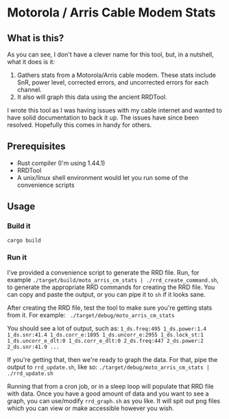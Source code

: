 # Motorola / Arris Cable Modem Stats
## What is this?
As you can see, I don't have a clever name for this tool, but, in a nutshell, what it does is it:

1. Gathers stats from a Motorola/Arris cable modem. These stats include SnR, power level, corrected errors, and uncorrected errors for each channel.
1. It also will graph this data using the ancient RRDTool.

I wrote this tool as I was having issues with my cable internet and wanted to have solid documentation to back it up. The issues have since been resolved. Hopefully this comes in handy for others.

## Prerequisites
- Rust compiler (I'm using 1.44.1)
- RRDTool
- A unix/linux shell environment would let you run some of the convenience scripts

## Usage
### Build it
`cargo build`
### Run it
I've provided a convenience script to generate the RRD file. Run, for example `./target/build/moto_arris_cm_stats | ./rrd_create_command.sh`, to generate the appropriate RRD commands for creating the RRD file. You can copy and paste the output, or you can pipe it to `sh` if it looks sane.

After creating the RRD file, test the tool to make sure you're getting stats from it. For example: ` ./target/debug/moto_arris_cm_stats`

You should see a lot of output, such as: `1_ds.freq:495 1_ds.power:1.4 1_ds.snr:41.4 1_ds.corr_e:1895 1_ds.uncorr_e:2955 1_ds.lock_st:1 1_ds.uncorr_e_dlt:0 1_ds.corr_e_dlt:0 2_ds.freq:447 2_ds.power:2 2_ds.snr:41.9 ...`

If you're getting that, then we're ready to graph the data. For that, pipe the output to `rrd_update.sh`, like so: `./target/debug/moto_arris_cm_stats | ./rrd_update.sh`

Running that from a cron job, or in a sleep loop will populate that RRD file with data. Once you have a good amount of data and you want to see a graph, you can use/modify `rrd_graph.sh` as you like. It will spit out png files which you can view or make accessible however you wish.
